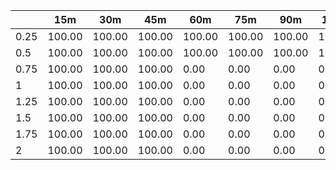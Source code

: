 | | 15m | 30m | 45m | 60m | 75m | 90m | 105m | 120m | 
| ---- | ------- | ------- | ------- | ------- | ------- | ------- | ------- | ------- |
| 0.25 |  100.00  |  100.00  |  100.00  |  100.00  |  100.00  |  100.00  |  100.00  |  100.00  | 
| 0.5 |  100.00  |  100.00  |  100.00  |  100.00  |  100.00  |  100.00  |  100.00  |  100.00  | 
| 0.75 |  100.00  |  100.00  |  100.00  |  0.00  |  0.00  |  0.00  |  0.00  |  0.00  | 
| 1 |  100.00  |  100.00  |  100.00  |  0.00  |  0.00  |  0.00  |  0.00  |  0.00  | 
| 1.25 |  100.00  |  100.00  |  100.00  |  0.00  |  0.00  |  0.00  |  0.00  |  0.00  | 
| 1.5 |  100.00  |  100.00  |  100.00  |  0.00  |  0.00  |  0.00  |  0.00  |  0.00  | 
| 1.75 |  100.00  |  100.00  |  100.00  |  0.00  |  0.00  |  0.00  |  0.00  |  0.00  | 
| 2 |  100.00  |  100.00  |  100.00  |  0.00  |  0.00  |  0.00  |  0.00  |  0.00  | 
